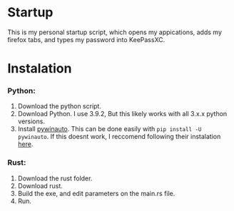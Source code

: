 # Startup

This is my personal startup script, which opens my appications, adds my firefox tabs, and types my password into KeePassXC.

# Instalation

### Python:

1. Download the python script.
2. Download Python. I use 3.9.2, But this likely works with all 3.x.x python versions.
3. Install [pywinauto](https://github.com/pywinauto/pywinauto). This can be done easily with `pip install -U pywinauto`. If this doesnt work, I reccomend following their instalation [here](https://pywinauto.readthedocs.io/en/latest/#manual-installation).

### Rust:

1. Download the rust folder.
2. Download rust.
3. Build the exe, and edit parameters on the main.rs file.
4. Run.
